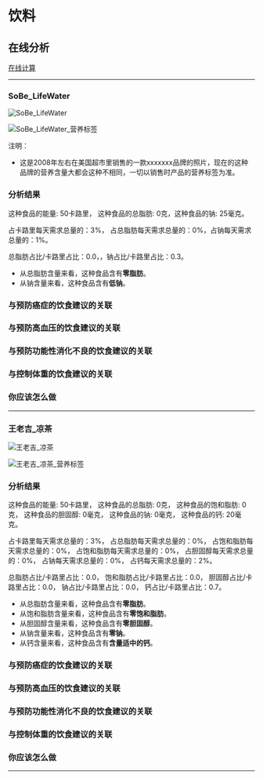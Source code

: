 # 饮料

## 在线分析

[在线计算](https://jsfiddle.net/quanbinn/f6y5jb8p/)

--------------------

### SoBe_LifeWater

![SoBe_LifeWater](/images/加工食品的分析/饮料/SoBe_LifeWater.jpg)

![SoBe_LifeWater_营养标签](/images/加工食品的分析/饮料/SoBe_LifeWater_营养标签.jpg)

注明：

- 这是2008年左右在美国超市里销售的一款xxxxxxx品牌的照片，现在的这种品牌的营养含量大都会这种不相同，一切以销售时产品的营养标签为准。

### 分析结果

这种食品的能量: 50卡路里， 这种食品的总脂肪: 0克，这种食品的钠: 25毫克。


占卡路里每天需求总量的：3%， 占总脂肪每天需求总量的：0%，占钠每天需求总量的：1%。 

总脂肪占比/卡路里占比：0.0，，钠占比/卡路里占比：0.3。

- 从总脂肪含量来看，这种食品含有**零脂肪**。
- 从钠含量来看，这种食品含有**低钠**。

### 与预防癌症的饮食建议的关联

### 与预防高血压的饮食建议的关联

### 与预防功能性消化不良的饮食建议的关联

### 与控制体重的饮食建议的关联

### 你应该怎么做

---------------------

### 王老吉_凉茶

![王老吉_凉茶](/images/加工食品的分析/饮料/王老吉_凉茶.jpg)

![王老吉_凉茶_营养标签](/images/加工食品的分析/饮料/王老吉_凉茶_营养标签.jpg)

### 分析结果

这种食品的能量: 50卡路里， 这种食品的总脂肪: 0克， 这种食品的饱和脂肪: 0克， 这种食品的胆固醇: 0毫克， 这种食品的钠: 0毫克， 这种食品的钙: 20毫克。

占卡路里每天需求总量的：3%， 占总脂肪每天需求总量的：0%， 占饱和脂肪每天需求总量的：0%， 占饱和脂肪每天需求总量的：0%， 占胆固醇每天需求总量的：0%， 占钠每天需求总量的：0%， 占钙每天需求总量的：2%。

总脂肪占比/卡路里占比：0.0， 饱和脂肪占比/卡路里占比：0.0， 胆固醇占比/卡路里占比：0.0， 钠占比/卡路里占比：0.0， 钙占比/卡路里占比：0.7。

- 从总脂肪含量来看，这种食品含有**零脂肪**。
- 从饱和脂肪含量来看，这种食品含有**零饱和脂肪**。
- 从胆固醇含量来看，这种食品含有**零胆固醇**。
- 从钠含量来看，这种食品含有**零钠**。
- 从钙含量来看，这种食品含有**含量适中的钙**。

### 与预防癌症的饮食建议的关联

### 与预防高血压的饮食建议的关联

### 与预防功能性消化不良的饮食建议的关联

### 与控制体重的饮食建议的关联

### 你应该怎么做

---------------------




